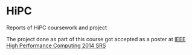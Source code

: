 # HiPC
Reports of HiPC coursework and project

The project done as part of this course got accepted as a poster at [IEEE High Performance Computing 2014 SRS](https://www.hipc.org/hipc2014/studentsymposium.php)
